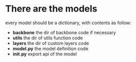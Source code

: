 # There are the models

every model should be a dictionary, with contents as follow:

- **backbone** the dir of backbone code if necessary
- **utils** the dir of utils function code
- **layers** the dir of custom layers code
- **model.py** the model definition code
- **__init__.py** export api of the model